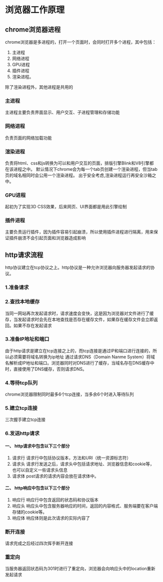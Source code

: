 # 浏览器工作原理

## chrome浏览器进程

chrome浏览器是多进程的，打开一个页面时，会同时打开多个进程，其中包括：
1. 主进程
2. 网络进程
3. GPU进程
4. 插件进程
5. 渲染进程。

除了渲染进程外，其他进程是共用的
### 主进程
主进程主要负责界面显示、用户交互、子进程管理和存储功能

### 网络进程
负责页面的网络加载功能

### 渲染进程
负责将html、css和js转换为可以和用户交互的页面，排版引擎Blink和V8引擎都在该进程之中。
默认情况下chrome会为每一个tab页创建一个渲染进程，但当tab页的域名相同时会公用一个渲染进程。
出于安全考虑,渲染进程运行再安全沙箱之中。

### GPU进程
起初为了实现3D CSS效果，后来网页、UI界面都是用此引擎绘制

### 插件进程
主要负责运行插件，因为插件容易引起崩溃，所以使用插件进程进行隔离，用来保证插件崩溃不会引起页面和浏览器造成影响

## http请求流程
http协议建立在tcp协议之上。http协议是一种允许浏览器向服务器发起请求的协议。

### 1.准备请求
### 2.查找本地缓存
当同一网站再次发起请求时，请求速度会变快，这是因为浏览器对文件进行了缓存，当发起请求时会先在本地查找是否存在缓存文件，如果存在缓存文件会立即返回。如果不存在发起请求
### 3.准备IP地址和端口
由于http请求是建立在tcp连接之上的，而tcp连接是通过IP和端口进行连接的，所以必须需要将域名转换为ip地址
通过请求DNS（Domain Nanme System）将域名解析成IP地址和端口。浏览器同时对DNS进行了缓存，当域名存在DNS缓存中时，直接使用了DNS缓存，否则请求DNS。
### 4.等待tcp队列
chrome浏览器限制同时最多6个tcp连接，当多余6个时进入等待队列
### 5.建立tcp连接
三次握手建立tcp连接
### 6.发送http请求

#### 一、 http请求中包含以下三个部分
 1. 请求行
  请求行中包括协议版本，方法和URI（统一资源标志符）
 2. 请求头
 请求行发送之后，请求头中包括请求地址、浏览器信息和cookie等，也可以自定义一些请求头信息
 3. 请求体
 post请求的请求内容会放在请求体中。
 
#### 二、 http响应中包含以下三个部分
1. 响应行
响应行中包含返回的状态码和协议版本
2. 响应头
响应头中包含服务器响应的时间，返回的内容格式、服务端要在客户端存储的cookie等。
3. 响应体
响应体则是此次请求的实际内容了
### 断开连接
请求完成之后经过四次挥手断开连接
### 重定向
当服务器返回状态码为301时进行了重定向，浏览器会向响应头中的location重新发起请求
